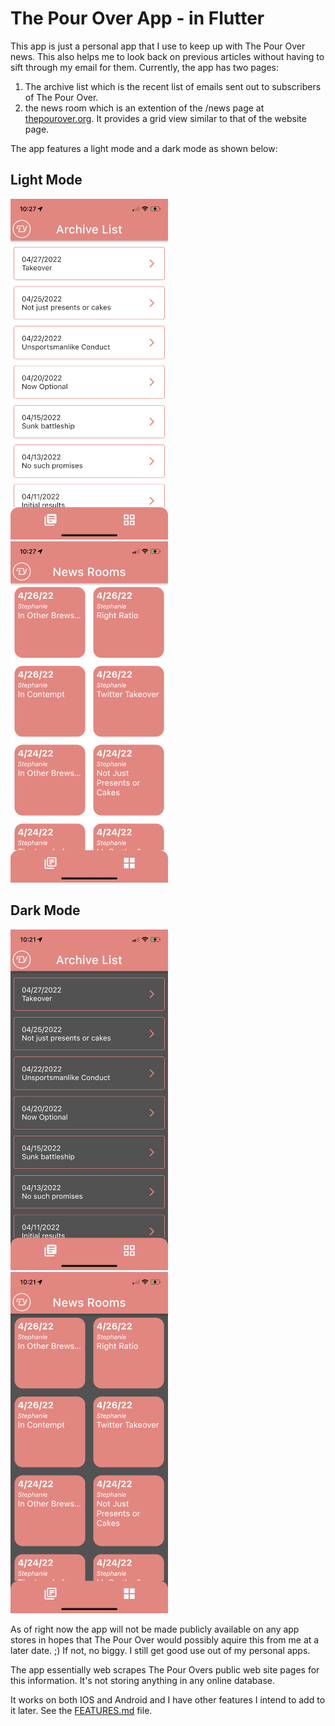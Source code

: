 # The Pour Over App - in Flutter

This app is just a personal app that I use to keep up with The Pour Over news. This also helps me to look back on previous articles without having to sift through my email for them. Currently, the app has two pages:
1. The archive list which is the recent list of emails sent out to subscribers of The Pour Over.
2. the news room which is an extention of the /news page at [thepourover.org](https://www.thepourover.org/news). It provides a grid view similar to that of the website page.

The app features a light mode and a dark mode as shown below:

## Light Mode
<img width="50%" src="./images/archive_list_light.png" >
<img width="50%" src="./images/news_room_light.png" >

## Dark Mode
<img width="50%" src="./images/archive_list_dark.png" >
<img width="50%" src="./images/news_room_dark.png" >

As of right now the app will not be made publicly available on any app stores in hopes that The Pour Over would possibly aquire this from me at a later date. ;) If not, no biggy. I still get good use out of my personal apps.

The app essentially web scrapes The Pour Overs public web site pages for this information. It's not storing anything in any online database.

It works on both IOS and Android and I have other features I intend to add to it later. See the [FEATURES.md](https://github.com/lvstross/the-pour-over/blob/main/FEATURES.md) file.
